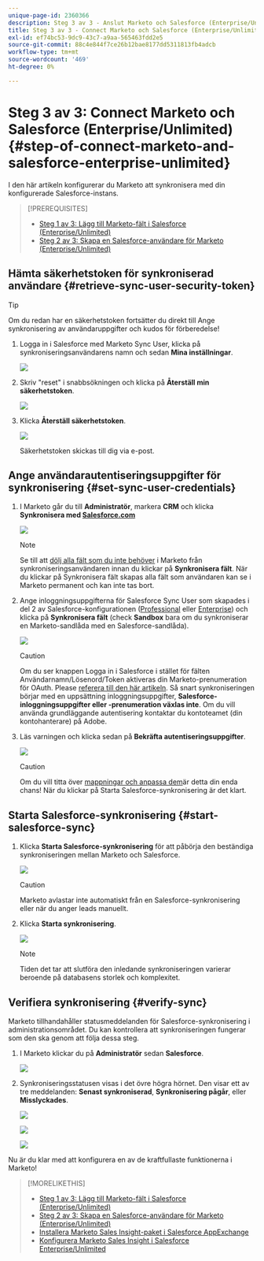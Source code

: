 ```yaml
---
unique-page-id: 2360366
description: Steg 3 av 3 - Anslut Marketo och Salesforce (Enterprise/Unlimited) - Marketo Docs - Produktdokumentation
title: Steg 3 av 3 - Connect Marketo och Salesforce (Enterprise/Unlimited)
exl-id: ef74bc53-9dc9-43c7-a9aa-565463fdd2e5
source-git-commit: 88c4e844f7ce26b12bae8177dd5311813fb4adcb
workflow-type: tm+mt
source-wordcount: '469'
ht-degree: 0%

---
```


# Steg 3 av 3: Connect Marketo och Salesforce (Enterprise/Unlimited) {#step-of-connect-marketo-and-salesforce-enterprise-unlimited}

I den här artikeln konfigurerar du Marketo att synkronisera med din konfigurerade Salesforce-instans.

>[!PREREQUISITES]
>
>* [Steg 1 av 3: Lägg till Marketo-fält i Salesforce (Enterprise/Unlimited)](/help/marketo/product-docs/crm-sync/salesforce-sync/setup/enterprise-unlimited-edition/step-1-of-3-add-marketo-fields-to-salesforce-enterprise-unlimited.md)
>* [Steg 2 av 3: Skapa en Salesforce-användare för Marketo (Enterprise/Unlimited)](/help/marketo/product-docs/crm-sync/salesforce-sync/setup/enterprise-unlimited-edition/step-2-of-3-create-a-salesforce-user-for-marketo-enterprise-unlimited.md)


## Hämta säkerhetstoken för synkroniserad användare {#retrieve-sync-user-security-token}

>[!TIP]
>
>Om du redan har en säkerhetstoken fortsätter du direkt till Ange synkronisering av användaruppgifter och kudos för förberedelse!

1. Logga in i Salesforce med Marketo Sync User, klicka på synkroniseringsanvändarens namn och sedan **Mina inställningar**.

   ![](assets/image2015-6-12-9-3a12-3a47.png)

1. Skriv &quot;reset&quot; i snabbsökningen och klicka på **Återställ min säkerhetstoken**.

   ![](assets/image2015-6-12-9-3a13-3a39.png)

1. Klicka **Återställ säkerhetstoken**.

   ![](assets/image2014-12-9-9-3a52-3a50.png)

   Säkerhetstoken skickas till dig via e-post.

## Ange användarautentiseringsuppgifter för synkronisering {#set-sync-user-credentials}

1. I Marketo går du till **Administratör**, markera **CRM** och klicka **Synkronisera med [Salesforce.com](https://Salesforce.com)**

   ![](assets/image2014-12-9-9-3a52-3a58.png)

   >[!NOTE]
   >
   >Se till att [dölj alla fält som du inte behöver](/help/marketo/product-docs/crm-sync/salesforce-sync/sfdc-sync-details/hide-a-salesforce-field-from-the-marketo-sync.md) i Marketo från synkroniseringsanvändaren innan du klickar på **Synkronisera fält**. När du klickar på Synkronisera fält skapas alla fält som användaren kan se i Marketo permanent och kan inte tas bort.

1. Ange inloggningsuppgifterna för Salesforce Sync User som skapades i del 2 av Salesforce-konfigurationen ([Professional](/help/marketo/product-docs/crm-sync/salesforce-sync/setup/professional-edition/step-2-of-3-create-a-salesforce-user-for-marketo-professional.md) eller [Enterprise](/help/marketo/product-docs/crm-sync/salesforce-sync/setup/enterprise-unlimited-edition/step-2-of-3-create-a-salesforce-user-for-marketo-enterprise-unlimited.md)) och klicka på **Synkronisera fält** (check **Sandbox** bara om du synkroniserar en Marketo-sandlåda med en Salesforce-sandlåda).

   ![](assets/image2014-12-9-9-3a53-3a8.png)

   >[!CAUTION]
   >
   >Om du ser knappen Logga in i Salesforce i stället för fälten Användarnamn/Lösenord/Token aktiveras din Marketo-prenumeration för OAuth. Please [referera till den här artikeln](/help/marketo/product-docs/crm-sync/salesforce-sync/log-in-using-oauth-2-0.md). Så snart synkroniseringen börjar med en uppsättning inloggningsuppgifter, **Salesforce-inloggningsuppgifter eller -prenumeration växlas inte**. Om du vill använda grundläggande autentisering kontaktar du kontoteamet (din kontohanterare) på Adobe.

1. Läs varningen och klicka sedan på **Bekräfta autentiseringsuppgifter**.

   ![](assets/image2014-12-9-9-3a53-3a16.png)

   >[!CAUTION]
   >
   >Om du vill titta över [mappningar och anpassa dem](/help/marketo/product-docs/crm-sync/salesforce-sync/setup/optional-steps/edit-initial-field-mappings.md)är detta din enda chans! När du klickar på Starta Salesforce-synkronisering är det klart.

## Starta Salesforce-synkronisering {#start-salesforce-sync}

1. Klicka **Starta Salesforce-synkronisering** för att påbörja den beständiga synkroniseringen mellan Marketo och Salesforce.

   ![](assets/image2014-12-9-9-3a53-3a24.png)

   >[!CAUTION]
   >
   >Marketo avlastar inte automatiskt från en Salesforce-synkronisering eller när du anger leads manuellt.

1. Klicka **Starta synkronisering**.

   ![](assets/image2014-12-9-9-3a53-3a32.png)

   >[!NOTE]
   >
   >Tiden det tar att slutföra den inledande synkroniseringen varierar beroende på databasens storlek och komplexitet.

## Verifiera synkronisering {#verify-sync}

Marketo tillhandahåller statusmeddelanden för Salesforce-synkronisering i administrationsområdet. Du kan kontrollera att synkroniseringen fungerar som den ska genom att följa dessa steg.

1. I Marketo klickar du på **Administratör** sedan **Salesforce**.

   ![](assets/image2014-12-9-9-3a53-3a40.png)

1. Synkroniseringsstatusen visas i det övre högra hörnet. Den visar ett av tre meddelanden: **Senast synkroniserad**, **Synkronisering pågår**, eller **Misslyckades**.

   ![](assets/image2014-12-9-9-3a53-3a50.png)

   ![](assets/image2014-12-9-9-3a54-3a4.png)

   ![](assets/image2014-12-9-9-3a54-3a35.png)

Nu är du klar med att konfigurera en av de kraftfullaste funktionerna i Marketo!

>[!MORELIKETHIS]
>
>* [Steg 1 av 3: Lägg till Marketo-fält i Salesforce (Enterprise/Unlimited)](/help/marketo/product-docs/crm-sync/salesforce-sync/setup/enterprise-unlimited-edition/step-1-of-3-add-marketo-fields-to-salesforce-enterprise-unlimited.md)
>* [Steg 2 av 3: Skapa en Salesforce-användare för Marketo (Enterprise/Unlimited)](/help/marketo/product-docs/crm-sync/salesforce-sync/setup/enterprise-unlimited-edition/step-2-of-3-create-a-salesforce-user-for-marketo-enterprise-unlimited.md)
>* [Installera Marketo Sales Insight-paket i Salesforce AppExchange](/help/marketo/product-docs/marketo-sales-insight/msi-for-salesforce/installation/install-marketo-sales-insight-package-in-salesforce-appexchange.md)
>* [Konfigurera Marketo Sales Insight i Salesforce Enterprise/Unlimited](/help/marketo/product-docs/marketo-sales-insight/msi-for-salesforce/configuration/configure-marketo-sales-insight-in-salesforce-enterprise-unlimited.md)

